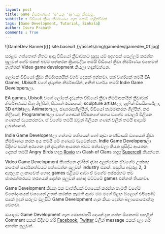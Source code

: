 ```yaml
---
layout: post
title: Game නිර්මාණයේ 'අ'යනු 'ආ'යනු කියවමු.
subtitle : විඩියෝ ක්‍රීඩා නිර්මාණය ගැන පොඩි හැදින්වීමක්
tags: [Game Development, Tutorial, Sinhala]
author: Isuru Prabath
comments : True
---
```


![GameDev Banner]({{ site.baseurl }}/assets/img/gamedev/gamedev_01.jpg)

සරළව ගත්තොත් හිතට ආපූ වීඩියෝ ක්‍රීඩාවකට සුදුසු යම් අදහසක් සෙල්ලම් කරන්න පුලුවන් ගේම් එකක් බවට පත්කරන ක්‍රියාවලිය තමයි වීඩියෝ ක්‍රීඩා නිර්මාණය එහෙමත් නැත්තන් Video game development කියලා හදුන්වන්නෙ. 



ලෝකේ විඩීයෝ ක්‍රීඩා නිර්මාපකයින් වර්ග දෙකක් ඉන්නවා. එක් වර්ගයක් තමයි EA Games, Ubisoft වගේ දැවැන්ත නිර්මාපයින්, අනිත් වර්ගය තමයි  Indie Game Developersලා. 



EA games, Ubisoft  වගේ ලෝකේ දැවැන්ත වීඩියෝ ක්‍රීඩා නිර්මාපකයින් ක්‍රීඩාවක් නිර්මාණයට චිත්‍ර ශිල්පීන්, පිටපත් රචකයෝ, sculpture artistsලා, ග්‍රැෆික් ඩිසයිනර්ස්ලා, 3D artistsලා, Animatorsලා, ඡායාරූපශිල්පීන්, වීඩියෝ කැමරාකරන ශිල්පීන්, නළු නිලියෝ, Programmersලා වගේ ගොඩක් පිරිසකගේ සහය වගේම ඩොලර් මිලියන ගණනක් වැයකරනවා. ඒ වගේම තමයි ඔවුන් බිලියන ගණන් වලින් තමයි ආදයම් ලබන්නෙත්.



Indie Game Developersලා ගත්තම තනියෙන් හෝ කුඩා කණ්ඩායම් වශයෙන් ක්‍රීඩා නිර්මාණය කරන අය තමයි මේ ගණයට වැටෙන්නෙ. Indie Game Developersලා විදිහට පටන් අරගෙන දැන් දැවැන්ත ආයතන බවට පත්වෙලා තියන ප්‍රසිද්ධ ආයතන දෙකක් තමයි Angry Birds හදපු [Rovio](http://www.rovio.com/) හා Clash of Clans හදපු [Supercell](https://supercell.com) කියන්නෙ.



Video Game Development කියන්නෙ දවසින් දවස අලුත්වෙන ඒවගේම උත්සහ කරොත් සාර්ථකත්වයට පත්වෙන්න පුලුවන් industry එකක්. පසුගිය අවුරුදු 2, 3 ඇතුලත ලංකාවෙත් හොඳ games එළියට ආවා ඒ වගේම ඉස්සරහට තව ජාත්‍යන්තරයට තරගයක් දෙන්න පුලුවන් හොඳ මට්ටමේ games එන්නත් තියනවා.



Game Development කියන එක වෘත්තියක් වශයෙන් කරන්න කැමති වගේම විනෝදාංශයක් වශයෙන් උනත් කරන්න කැමති අයට මම මගේ ඊළඟ බ්ලොග් එපිසෝඩ් එකේ ඉදන් සරලව මුලසිට Game Development ගැන කියා දෙන්න බලාපොරොත්තු වෙනවා.



ඔයාලට Game Development ගැන මොනවහරි දෙයක් දැන ගන්න ඕනෙනම් පහළින් Comment එකක් විදිහට හරි [Facebook](https://www.facebook.com/isuru.prabath), [Twitter](https://www.twitter.com/IamIsPra) වලින් message එකක් දාලා හරි අහන්න පුලුවන්.






